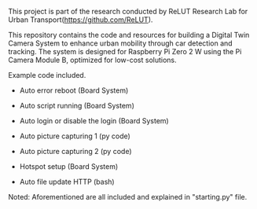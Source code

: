 This project is part of the research conducted by ReLUT Research Lab for Urban Transport(https://github.com/ReLUT).

This repository contains the code and resources for building a Digital Twin Camera System to enhance urban mobility through car detection and tracking. The system is designed for Raspberry Pi Zero 2 W using the Pi Camera Module B, optimized for low-cost solutions.

Example code included.
- Auto error reboot (Board System)
- Auto script running (Board System)
- Auto login or disable the login (Board System)

- Auto picture capturing 1 (py code)
- Auto picture capturing 2 (py code)

- Hotspot setup (Board System)

- Auto file update HTTP (bash)

Noted: Aforementioned are all included and explained in "starting.py" file.

